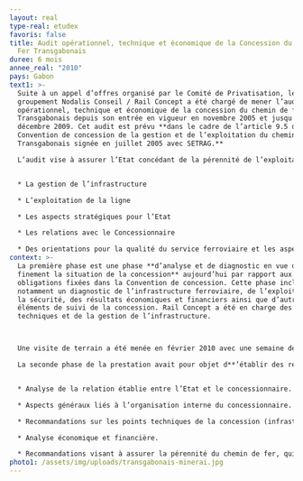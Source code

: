 ```yaml
---
layout: real
type-real: etudex
favoris: false
title: Audit opérationnel, technique et économique de la Concession du Chemin de
  Fer Transgabonais
duree: 6 mois
annee_real: "2010"
pays: Gabon
text1: >-
  Suite à un appel d’offres organisé par le Comité de Privatisation, le
  groupement Nodalis Conseil / Rail Concept a été chargé de mener l’audit
  opérationnel, technique et économique de la concession du chemin de fer
  Transgabonais depuis son entrée en vigueur en novembre 2005 et jusqu'au 31
  décembre 2009. Cet audit est prévu **dans le cadre de l’article 9.5 de la
  Convention de concession de la gestion et de l’exploitation du chemin de fer
  Transgabonais signée en juillet 2005 avec SETRAG.**

  L’audit vise à assurer l’Etat concédant de la pérennité de l’exploitation ferroviaire. L’objectif de cette mission est de faire le point sur le fonctionnement de la concession et déterminer si les obligations des parties sont respectées et de faire, le cas échéant, des propositions concrètes pour y parvenir. C**et audit est suivi de propositions concrètes d’amélioration et de préconisations concernant :**


  * La gestion de l’infrastructure

  * L’exploitation de la ligne

  * Les aspects stratégiques pour l’Etat 

  * Les relations avec le Concessionnaire

  * Des orientations pour la qualité du service ferroviaire et les aspects financiers
context: >-
  La première phase est une phase **d’analyse et de diagnostic en vue d’évaluer
  finement la situation de la concession** aujourd’hui par rapport aux
  obligations fixées dans la Convention de concession. Cette phase inclut
  notamment un diagnostic de l’infrastructure ferroviaire, de l’exploitation, de
  la sécurité, des résultats économiques et financiers ainsi que d’autres
  éléments de suivi de la concession. Rail Concept a été en charge des aspects
  techniques et de la gestion de l’infrastructure.



  Une visite de terrain a été menée en février 2010 avec une semaine de RV dans les bureaux de SETRAG puis 7 jours de tournée sur l’ensemble du linéaire en draisine. Le diagnostic a fait l’objet d’un rapport provisoire remis le 18 mars 2010, d’un atelier de restitution tenu à Paris le 26 avril 2010, d’échanges et d’un rapport définitif, tenant compte des commentaires reçus des différentes parties prenantes.

  La seconde phase de la prestation avait pour objet d**’établir des recommandations, selon les thématiques suivantes :**


  * Analyse de la relation établie entre l’Etat et le concessionnaire.

  * Aspects généraux liés à l’organisation interne du concessionnaire.

  * Recommandations sur les points techniques de la concession (infrastructure, matériel roulant, exploitation et sécurité).

  * Analyse économique et financière.

  * Recommandations visant à assurer la pérennité du chemin de fer, qui est l’un des objectifs essentiels de la mise en concession du chemin de fer Transgabonais.
photo1: /assets/img/uploads/transgabonais-minerai.jpg
---
```

